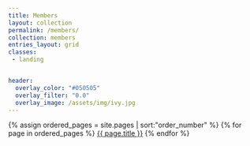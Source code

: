 ```yaml
---
title: Members
layout: collection
permalink: /members/
collection: members
entries_layout: grid
classes:
 - landing


header:
  overlay_color: "#050505"
  overlay_filter: "0.0"
  overlay_image: /assets/img/ivy.jpg
---
```



{% assign ordered_pages = site.pages | sort:"order_number" %}
{% for page in ordered_pages %}
  <a href="{{ page.url | relative_url }}">{{ page.title }}</a>
{% endfor %}
